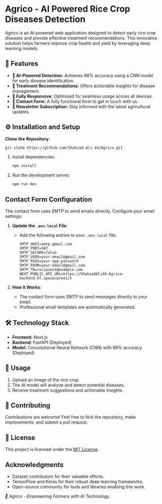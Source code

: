 # Agrico - AI Powered Rice Crop Diseases Detection

Agrico is an AI-powered web application designed to detect early rice crop diseases and provide effective treatment recommendations. This innovative solution helps farmers improve crop health and yield by leveraging deep learning models.

## 🌿 Features

- **🚀 AI-Powered Detection:** Achieves 89% accuracy using a CNN model for early disease identification.
- **💊 Treatment Recommendations:** Offers actionable insights for disease management.
- **📱 Fully Responsive:** Optimized for seamless usage across all devices.
- **📧 Contact Form:** A fully functional form to get in touch with us.
- **📰 Newsletter Subscription:** Stay informed with the latest agricultural updates.


## ⚙️ Installation and Setup

**Clone the Repository**:
   ```bash
   git clone https://github.com/Shahzad-Ali-44/Agrico.git
   ```



1. Install dependencies:
   ```bash
   npm install
   ```

2. Run the development server:
   ```bash
   npm run dev
   ```


## Contact Form Configuration

The contact form uses SMTP to send emails directly. Configure your email settings:

1. **Update the `.env.local` File**:
   - Add the following entries to your `.env.local` file:
     ```env
     SMTP_HOST=smtp.gmail.com
     SMTP_PORT=587
     SMTP_SECURE=false
     SMTP_USER=your-email@gmail.com
     SMTP_PASS=your-app-password
     SMTP_FROM=your-email@gmail.com
     SMTP_TO=recipient@example.com
     NEXT_PUBLIC_API_URL=https://ShahzadAli44-Agrico-backend.hf.space/predict
     ```

2. **How It Works**:
   - The contact form uses SMTP to send messages directly to your email.
   - Professional email templates are automatically generated.

## 🛠 Technology Stack

- **Frontend:** Next.js
- **Backend:** FastAPI (Deployed)
- **Model:** Convolutional Neural Network (CNN) with 89% accuracy (Deployed)


## 🚀 Usage

1. Upload an image of the rice crop.
2. The AI model will analyze and detect potential diseases.
3. Receive treatment suggestions and actionable insights.


## 🤝 Contributing

Contributions are welcome! Feel free to fork the repository, make improvements, and submit a pull request.


## 📜 License

This project is licensed under the [MIT License](LICENSE).

## Acknowledgments
- Dataset contributors for their valuable efforts.
- TensorFlow and Keras for their robust deep learning frameworks.
- Open-source community for tools and libraries enabling this work. 


*🌾 Agrico - Empowering Farmers with AI Technology.*


